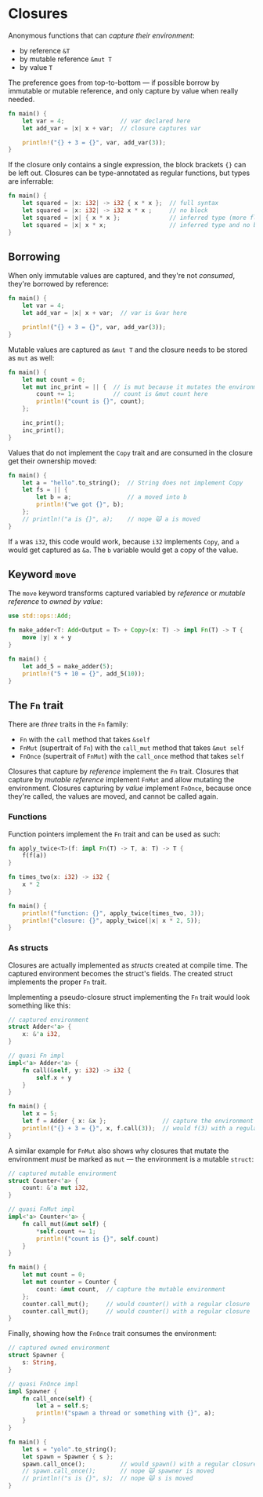 # Closures

Anonymous functions that can _capture their environment_:
- by reference `&T`
- by mutable reference `&mut T`
- by value `T`

The preference goes from top-to-bottom — if possible borrow by immutable or
mutable reference, and only capture by value when really needed.

```rust
fn main() {
    let var = 4;                // var declared here
    let add_var = |x| x + var;  // closure captures var

    println!("{} + 3 = {}", var, add_var(3));
}
```

If the closure only contains a single expression, the block brackets `{}` can
be left out. Closures can be type-annotated as regular functions, but types are
inferrable:

```rust
fn main() {
    let squared = |x: i32| -> i32 { x * x };  // full syntax
    let squared = |x: i32| -> i32 x * x ;     // no block
    let squared = |x| { x * x };              // inferred type (more flexible)
    let squared = |x| x * x;                  // inferred type and no block
}
```

## Borrowing

When only immutable values are captured, and they're not _consumed_, they're
borrowed by reference:

```rust
fn main() {
    let var = 4;
    let add_var = |x| x + var;  // var is &var here

    println!("{} + 3 = {}", var, add_var(3));
}
```

Mutable values are captured as `&mut T` and the closure needs to be stored
as `mut` as well:

```rust
fn main() {
    let mut count = 0;
    let mut inc_print = || {  // is mut because it mutates the environment
        count += 1;           // count is &mut count here
        println!("count is {}", count);
    };

    inc_print();
    inc_print();
}
```

Values that do not implement the `Copy` trait and are consumed in the closure
get their ownership moved:

```rust
fn main() {
    let a = "hello".to_string();  // String does not implement Copy
    let fs = || {
        let b = a;                // a moved into b
        println!("we got {}", b);
    };
    // println!("a is {}", a);    // nope 🙀 a is moved
}
```

If `a` was `i32`, this code would work, because `i32` implements `Copy`, and `a`
would get captured as `&a`. The `b` variable would get a copy of the value.

## Keyword `move`

The `move` keyword transforms captured variabled by _reference_ or _mutable
reference_ to _owned by value_:

```rust
use std::ops::Add;

fn make_adder<T: Add<Output = T> + Copy>(x: T) -> impl Fn(T) -> T {
    move |y| x + y
}

fn main() {
    let add_5 = make_adder(5);
    println!("5 + 10 = {}", add_5(10));
}
```

## The `Fn` trait

There are _three_ traits in the `Fn` family:
- `Fn` with the `call` method that takes `&self`
- `FnMut` (supertrait of `Fn`) with the `call_mut` method that takes `&mut self`
- `FnOnce` (supertrait of `FnMut`) with the `call_once` method that takes `self`

Closures that capture by _reference_ implement the `Fn` trait. Closures that capture
by _mutable reference_ implement `FnMut` and allow mutating the environment.
Closures capturing by _value_ implement `FnOnce`, because once they're called, the
values are moved, and cannot be called again.

### Functions

Function pointers implement the `Fn` trait and can be used as such:

```rust
fn apply_twice<T>(f: impl Fn(T) -> T, a: T) -> T {
    f(f(a))
}

fn times_two(x: i32) -> i32 {
    x * 2
}

fn main() {
    println!("function: {}", apply_twice(times_two, 3));
    println!("closure: {}", apply_twice(|x| x * 2, 5));
}
```

### As structs

Closures are actually implemented as _structs_ created at compile time. The
captured environment becomes the struct's fields. The created struct implements
the proper `Fn` trait.

Implementing a pseudo-closure struct implementing the `Fn` trait would look
something like this:

```rust
// captured environment
struct Adder<'a> {
    x: &'a i32,
}

// quasi Fn impl
impl<'a> Adder<'a> {
    fn call(&self, y: i32) -> i32 {
        self.x + y
    }
}

fn main() {
    let x = 5;
    let f = Adder { x: &x };                // capture the environment
    println!("{} + 3 = {}", x, f.call(3));  // would f(3) with a regular closure
}
```

A similar example for `FnMut` also shows why closures that mutate the environment
_must_ be marked as `mut` — the environment is a mutable `struct`:

```rust
// captured mutable environment
struct Counter<'a> {
    count: &'a mut i32,
}

// quasi FnMut impl
impl<'a> Counter<'a> {
    fn call_mut(&mut self) {
        *self.count += 1;
        println!("count is {}", self.count)
    }
}

fn main() {
    let mut count = 0;
    let mut counter = Counter {
        count: &mut count,  // capture the mutable environment
    };
    counter.call_mut();     // would counter() with a regular closure
    counter.call_mut();     // would counter() with a regular closure
}
```

Finally, showing how the `FnOnce` trait consumes the environment:

```rust
// captured owned environment
struct Spawner {
    s: String,
}

// quasi FnOnce impl
impl Spawner {
    fn call_once(self) {
        let a = self.s;
        println!("spawn a thread or something with {}", a);
    }
}

fn main() {
    let s = "yolo".to_string();
    let spawn = Spawner { s };
    spawn.call_once();          // would spawn() with a regular closure
    // spawn.call_once();       // nope 🙀 spawner is moved
    // println!("s is {}", s);  // nope 🙀 s is moved
}
```

